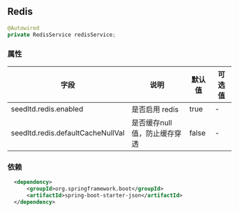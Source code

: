## Redis

```java
@Autowired
private RedisService redisService;
```

### 属性

| **字段**                          | **说明**                     | **默认值** | **可选值** |
| --------------------------------- | ---------------------------- | ---------- | ---------- |
| seedltd.redis.enabled             | 是否启用 redis               | true       | -          |
| seedltd.redis.defaultCacheNullVal | 是否缓存null值，防止缓存穿透 | false      | -          |

### 依赖

```xml
  <dependency>
      <groupId>org.springframework.boot</groupId>
      <artifactId>spring-boot-starter-json</artifactId>
  </dependency>
```
